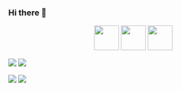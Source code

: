 ### Hi there 👋

<!--
**riasc/riasc** is a ✨ _special_ ✨ repository because its `README.md` (this file) appears on your GitHub profile.

Here are some ideas to get you started:

- 🔭 I’m currently working on ...
- 🌱 I’m currently learning ...
- 👯 I’m looking to collaborate on ...
- 🤔 I’m looking for help with ...
- 💬 Ask me about ...
- 📫 How to reach me: ...
- 😄 Pronouns: ...
- ⚡ Fun fact: ...
-->


<link rel="stylesheet" href="https://cdn.jsdelivr.net/gh/devicons/devicon@v2.15.1/devicon.min.css">

<div align="center">

<img width="50" height="50" src="https://cdn.jsdelivr.net/gh/devicons/devicon/icons/python/python-original.svg" /> <img width="50" height="50" src="https://cdn.jsdelivr.net/gh/devicons/devicon/icons/cplusplus/cplusplus-original.svg" /> <img width="50" height="50" src="https://cdn.jsdelivr.net/gh/devicons/devicon/icons/d3js/d3js-original.svg" />


         
</div>

![](https://raw.githubusercontent.com/username/github-stats/master/generated/overview.svg#gh-dark-mode-only)
![](https://raw.githubusercontent.com/username/github-stats/master/generated/overview.svg#gh-light-mode-only)

![](https://raw.githubusercontent.com/username/github-stats/master/generated/languages.svg#gh-dark-mode-only)
![](https://raw.githubusercontent.com/username/github-stats/master/generated/languages.svg#gh-light-mode-only)

          
          
